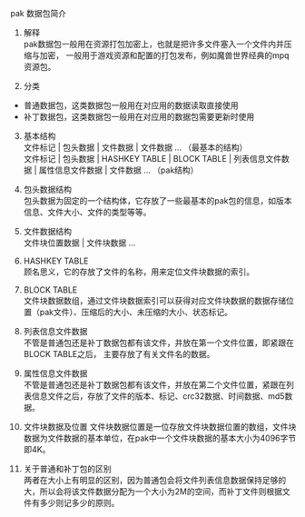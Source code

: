 pak 数据包简介

1. 解释  
   pak数据包一般用在资源打包加密上，也就是把许多文件塞入一个文件内并压缩与加密，
   一般用于游戏资源和配置的打包发布，例如魔兽世界经典的mpq资源包。

2. 分类  
  - 普通数据包，这类数据包一般用在对应用的数据读取直接使用
  - 补丁数据包，这类数据包一般用在对应用的数据包需要更新时使用

3. 基本结构  
  文件标记 | 包头数据 | 文件数据 | 文件数据 ... （最基本的结构）  
  文件标记 | 包头数据 | HASHKEY TABLE | BLOCK TABLE |  列表信息文件数据 | 属性信息文件数据 | 文件数据 ... （pak结构）

4. 包头数据结构  
  包头数据为固定的一个结构体，它存放了一些最基本的pak包的信息，如版本信息、文件大小、文件的类型等等。

5. 文件数据结构  
  文件块位置数据 | 文件块数据 ...

6. HASHKEY TABLE  
  顾名思义，它的存放了文件的名称，用来定位文件块数据的索引。

7. BLOCK TABLE  
  文件块数据数组，通过文件块数据索引可以获得对应文件块数据的数据存储位置（pak文件）、压缩后的大小、未压缩的大小、状态标记。

8. 列表信息文件数据  
  不管是普通包还是补丁数据包都有该文件，并放在第一个文件位置，即紧跟在BLOCK TABLE之后，
  主要存放了有关文件名的数据。

9. 属性信息文件数据  
  不管是普通包还是补丁数据包都有该文件，并放在第二个文件位置，紧跟在列表信息文件之后，存放了文件的版本、标记、crc32数据、时间数据、md5数据。

10. 文件块数据及位置
  文件块数据位置是一位存放文件块数据位置的数组，文件块数据为文件数据的基本单位，在pak中一个文件块数据的基本大小为4096字节即4K。

11. 关于普通和补丁包的区别  
  两者在大小上有明显的区别，因为普通包会将文件列表信息数据保持足够的大，所以会将该文件数据分配为一个大小为2M的空间，而补丁文件则根据文件有多少则记多少的原则。
